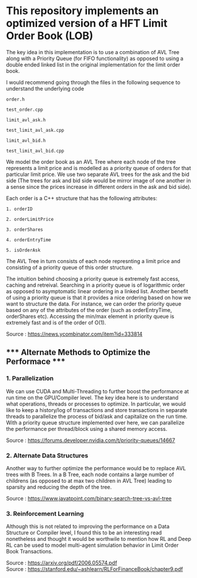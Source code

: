 # This repository implements an optimized version of a HFT Limit Order Book (LOB)

The key idea in this implementation is to use a combination of AVL Tree along with a Priority Queue (for FIFO functionality) as opposed to using a double ended linked list in the original implementation for the limit order book.

I would recommend going through the files in the following sequence to understand the underlying code

```
order.h 

test_order.cpp 

limit_avl_ask.h 

test_limit_avl_ask.cpp 

limit_avl_bid.h 

test_limit_avl_bid.cpp
```

We model the order book as an AVL Tree where each node of the tree represents a limit price and is modelled as a priority queue of orders for that particular limit price. We use two separate AVL trees for the ask and the bid side (The trees for ask and bid side would be mirror image of one another in a sense since the prices increase in different orders in the ask and bid side).

Each order is a C++ structure that has the following attributes: 

    1. orderID 
    
    2. orderLimitPrice 
    
    3. orderShares 
    
    4. orderEntryTime 
    
    5. isOrderAsk 
    
    
The AVL Tree in turn consists of each node represnting a limit price and consisting of a priority queue of this order structure.


The intuition behind choosing a priority queue is extremely fast access, caching and retreival. Searching in a priority queue is of logarithmic order as opposed to asymptomatic linear ordering in a linked list. Another benefit of using a priority queue is that it provides a nice ordering based on how we want to structure the data. For instance, we can order the priority queue based on any of the attributes of the order (such as orderEntryTime, orderShares etc). Accessing the min/max element in priority queue is extremely fast and is of the order of O(1).

Source : https://news.ycombinator.com/item?id=333814

## *** Alternate Methods to Optimize the Performace ***

### 1. Parallelization

We can use CUDA and Multi-Threading to further boost the performance at run time on the GPU/Compiler level. The key idea here is to understand what operations, threads or processes to optimize. In particular, we would like to keep a history/log of transactions and store transactions in separate threads to parallelize the process of bid/ask and capitalize on the run time. With a priority queue structure implemented over here, we can parallelize the performance per thread/block using a shared memory access. 

Source : https://forums.developer.nvidia.com/t/priority-queues/14667

### 2. Alternate Data Structures

Another way to further optimize the performance would be to replace AVL trees with B Trees. In a B Tree, each node contains a large number of childrens (as opposed to at max two children in AVL Tree) leading to sparsity and reducing the depth of the tree.

Source : https://www.javatpoint.com/binary-search-tree-vs-avl-tree


### 3. Reinforcement Learning

Although this is not related to improving the performance on a Data Structure or Compiler level, I found this to be an interesting read nonetheless and thought it would be worthwile to mention how RL and Deep RL can be used to model multi-agent simulation behavior in Limit Order Book Transactions.

Source : https://arxiv.org/pdf/2006.05574.pdf \
Source : https://stanford.edu/~ashlearn/RLForFinanceBook/chapter9.pdf




